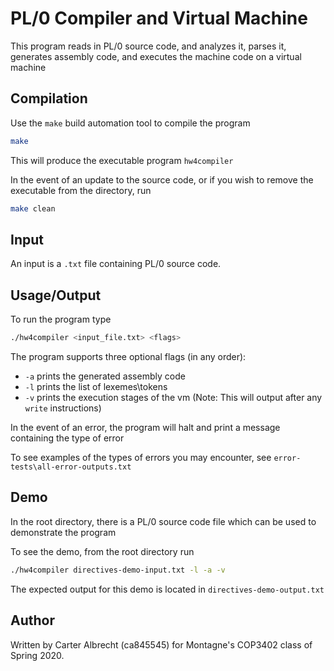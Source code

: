 # PL/0 Compiler and Virtual Machine

This program reads in PL/0 source code, and analyzes it, parses it, generates assembly code, and executes the machine code on a virtual machine

## Compilation 

Use the `make` build automation tool to compile the program

```bash
make
```

This will produce the executable program `hw4compiler` 

In the event of an update to the source code, or if you wish to remove the executable from the directory, run

```bash
make clean
```

## Input
An input is a `.txt` file containing PL/0 source code.

## Usage/Output

To run the program type

```bash
./hw4compiler <input_file.txt> <flags>
```

The program supports three optional flags (in any order):
* `-a` prints the generated assembly code
* `-l` prints the list of lexemes\tokens
* `-v` prints the execution stages of the vm (Note: This will output after any `write` instructions) 

In the event of an error, the program will halt and print a message containing the type of error 

To see examples of the types of errors you may encounter, see `error-tests\all-error-outputs.txt`

## Demo

In the root directory, there is a PL/0 source code file which can be used to demonstrate the program

To see the demo, from the root directory run

```bash
./hw4compiler directives-demo-input.txt -l -a -v
```

The expected output for this demo is located in `directives-demo-output.txt`  

## Author
Written by Carter Albrecht (ca845545) for Montagne's COP3402 class of Spring 2020.